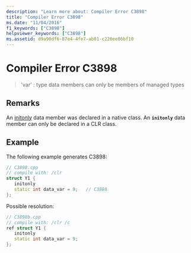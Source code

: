 ```yaml
---
description: "Learn more about: Compiler Error C3898"
title: "Compiler Error C3898"
ms.date: "11/04/2016"
f1_keywords: ["C3898"]
helpviewer_keywords: ["C3898"]
ms.assetid: d9a90df6-87e4-4fe7-ab01-c226ee86bf10
---
```

# Compiler Error C3898

> 'var' : type data members can only be members of managed types

## Remarks

An [initonly](../../dotnet/initonly-cpp-cli.md) data member was declared in a native class.  An **`initonly`** data member can only be declared in a CLR class.

## Example

The following example generates C3898:

```cpp
// C3898.cpp
// compile with: /clr
struct Y1 {
   initonly
   static int data_var = 9;   // C3898
};
```

Possible resolution:

```cpp
// C3898b.cpp
// compile with: /clr /c
ref struct Y1 {
   initonly
   static int data_var = 9;
};
```
